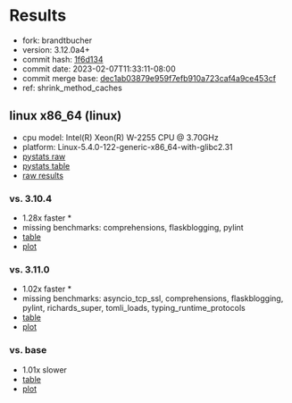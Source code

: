 # Results

- fork: brandtbucher
- version: 3.12.0a4+
- commit hash: [1f6d134](https://github.com/brandtbucher/cpython/commit/1f6d134)
- commit date: 2023-02-07T11:33:11-08:00
- commit merge base: [dec1ab03879e959f7efb910a723caf4a9ce453cf](https://github.com/brandtbucher/cpython/commit/dec1ab03879e959f7efb910a723caf4a9ce453cf)
- ref: shrink_method_caches

## linux x86_64 (linux)

- cpu model: Intel(R) Xeon(R) W-2255 CPU @ 3.70GHz
- platform: Linux-5.4.0-122-generic-x86_64-with-glibc2.31
- [pystats raw](bm-20230207-linux-x86_64-brandtbucher-shrink_method_caches-3.12.0a4%2B-1f6d134-pystats.json)
- [pystats table](bm-20230207-linux-x86_64-brandtbucher-shrink_method_caches-3.12.0a4%2B-1f6d134-pystats.md)
- [raw results](bm-20230207-linux-x86_64-brandtbucher-shrink_method_caches-3.12.0a4%2B-1f6d134.json)

### vs. 3.10.4

- 1.28x faster \*
- missing benchmarks: comprehensions, flaskblogging, pylint
- [table](bm-20230207-linux-x86_64-brandtbucher-shrink_method_caches-3.12.0a4%2B-1f6d134-vs-3.10.4.md)
- [plot](bm-20230207-linux-x86_64-brandtbucher-shrink_method_caches-3.12.0a4%2B-1f6d134-vs-3.10.4.png)

### vs. 3.11.0

- 1.02x faster \*
- missing benchmarks: asyncio_tcp_ssl, comprehensions, flaskblogging, pylint, richards_super, tomli_loads, typing_runtime_protocols
- [table](bm-20230207-linux-x86_64-brandtbucher-shrink_method_caches-3.12.0a4%2B-1f6d134-vs-3.11.0.md)
- [plot](bm-20230207-linux-x86_64-brandtbucher-shrink_method_caches-3.12.0a4%2B-1f6d134-vs-3.11.0.png)

### vs. base

- 1.01x slower
- [table](bm-20230207-linux-x86_64-brandtbucher-shrink_method_caches-3.12.0a4%2B-1f6d134-vs-base.md)
- [plot](bm-20230207-linux-x86_64-brandtbucher-shrink_method_caches-3.12.0a4%2B-1f6d134-vs-base.png)

